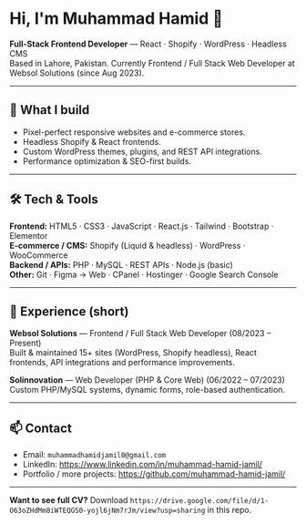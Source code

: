 # Hi, I'm Muhammad Hamid 👋
**Full-Stack Frontend Developer** — React · Shopify · WordPress · Headless CMS  
Based in Lahore, Pakistan. Currently Frontend / Full Stack Web Developer at Websol Solutions (since Aug 2023). 

---

## 🔭 What I build
- Pixel-perfect responsive websites and e-commerce stores.
- Headless Shopify & React frontends.
- Custom WordPress themes, plugins, and REST API integrations.
- Performance optimization & SEO-first builds.

---

## 🛠️ Tech & Tools
**Frontend:** HTML5 · CSS3 · JavaScript · React.js · Tailwind · Bootstrap · Elementor  
**E-commerce / CMS:** Shopify (Liquid & headless) · WordPress · WooCommerce  
**Backend / APIs:** PHP · MySQL · REST APIs · Node.js (basic)  
**Other:** Git · Figma → Web · CPanel · Hostinger · Google Search Console

---

## 💼 Experience (short)
**Websol Solutions** — Frontend / Full Stack Web Developer (08/2023 – Present)  
Built & maintained 15+ sites (WordPress, Shopify headless), React frontends, API integrations and performance improvements. 

**Solinnovation** — Web Developer (PHP & Core Web) (06/2022 – 07/2023)  
Custom PHP/MySQL systems, dynamic forms, role-based authentication. 

---

## 📫 Contact
- Email: `muhammadhamidjamil0@gmail.com`  
- LinkedIn: https://www.linkedin.com/in/muhammad-hamid-jamil/   
- Portfolio / more projects: https://github.com/muhammad-hamid-jamil/

---


**Want to see full CV?** Download `https://drive.google.com/file/d/1-O63oZHdMm8iWTEQGS0-yojl6jNm7rJm/view?usp=sharing` in this repo.
